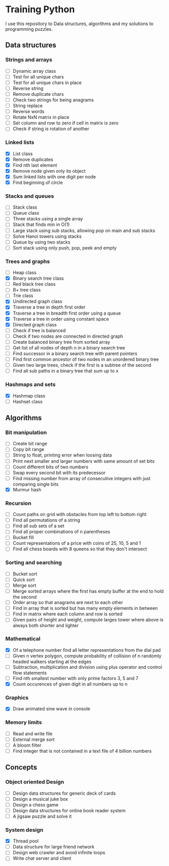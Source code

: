 Training Python
===============

I use this repository to Data structures, algorithms and my solutions
to programming puzzles.

Data structures
---------------

### Strings and arrays

- [ ] Dynamic array class
- [ ] Test for all unique chars
- [ ] Test for all unique chars in place
- [ ] Reverse string
- [ ] Remove duplicate chars
- [ ] Check two strings for being anagrams
- [ ] String replace
- [ ] Reverse words
- [ ] Rotate NxN matrix in place
- [ ] Set column and row to zero if cell in matrix is zero
- [ ] Check if string is rotation of another

### Linked lists

- [x] List class
- [x] Remove duplicates
- [x] Find nth last element
- [x] Remove node given only its object
- [x] Sum linked lists with one digit per node
- [x] Find beginning of circle

### Stacks and queues

- [ ] Stack class
- [ ] Queue class
- [ ] Three stacks using a single array
- [ ] Stack that finds min in O(1)
- [ ] Large stack using sub stacks, allowing pop on main and sub stacks
- [ ] Solve Hanoi towers using stacks
- [ ] Queue by using two stacks
- [ ] Sort stack using only push, pop, peek and empty

### Trees and graphs

- [ ] Heap class
- [x] Binary search tree class
- [ ] Red black tree class
- [ ] B+ tree class
- [ ] Trie class
- [x] Undirected graph class
- [x] Traverse a tree in depth first order
- [x] Traverse a tree in breadth first order using a queue
- [x] Traverse a tree in order using constant space
- [x] Directed graph class
- [ ] Check if tree is balanced
- [ ] Check if two nodes are connected in directed graph
- [ ] Create balanced binary tree from sorted array
- [ ] Get list of all nodes of depth n in a binary search tree
- [ ] Find successor in a binary search tree with parent pointers
- [ ] Find first common ancestor of two nodes in an unordered binary tree
- [ ] Given two large trees, check if the first is a subtree of the second
- [ ] Find all sub paths in a binary tree that sum up to x

### Hashmaps and sets

- [x] Hashmap class
- [ ] Hashset class

Algorithms
----------

### Bit manipulation

- [ ] Create bit range
- [ ] Copy bit range
- [ ] String to float, printing error when loosing data
- [ ] Print next smaller and larger numbers with same amount of set bits
- [ ] Count different bits of two numbers
- [ ] Swap every second bit with its predecessor
- [ ] Find missing number from array of consecutive integers with just
      comparing single bits
- [x] Murmur hash

### Recursion

- [ ] Count paths on grid with obstacles from top left to bottom right
- [ ] Find all permutations of a string
- [ ] Find all sub sets of a set
- [ ] Find all proper combinations of n parentheses
- [ ] Bucket fill
- [ ] Count representations of a price with coins of 25, 10, 5 and 1
- [ ] Find all chess boards with 8 queens so that they don't intersect

### Sorting and searching

- [ ] Bucket sort
- [ ] Quick sort
- [ ] Merge sort
- [ ] Merge sorted arrays where the first has empty buffer at the end to hold
      the second
- [ ] Order array so that anagrams are next to each other
- [ ] Find in array that is sorted but has many empty elements in between
- [ ] Find in matrix where each column and row is sorted
- [ ] Given pairs of height and weight, compute larges tower where above is
      always both shorter and lighter

### Mathematical

- [x] Of a telephone number find all letter representations from the dial pad
- [ ] Given n vertex polygon, compute probability of collision of n randomly
      headed walkers starting at the edges
- [ ] Subtraction, multiplication and division using plus operator
      and control flow statements
- [ ] Find nth smallest number with only prime factors 3, 5 and 7
- [x] Count occurences of given digit in all numbers up to n

### Graphics

- [x] Draw animated sine wave in console

### Memory limits

- [ ] Read and write file
- [ ] External merge sort
- [ ] A bloom filter
- [ ] Find integer that is not contained in a text file of 4 billion numbers

Concepts
--------

### Object oriented Design

- [ ] Design data structures for generic deck of cards
- [ ] Design a musical juke box
- [ ] Design a chess game
- [ ] Design data structures for online book reader system
- [ ] A jigsaw puzzle and solve it

### System design

- [x] Thread pool
- [ ] Data structure for large friend network
- [ ] Design web crawler and avoid infinite loops
- [ ] Write chat server and client
